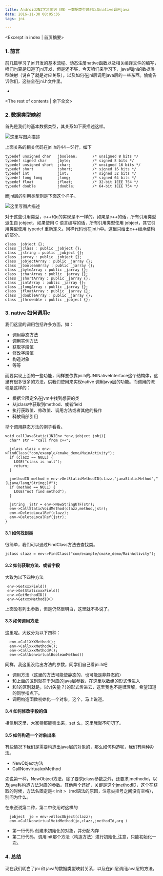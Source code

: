 ```yaml
---
title: AndroidJNI学习笔记（四）－数据类型映射以及native调用java
date: 2016-11-30 00:05:36
tags: jni

---
```

<Excerpt in index | 首页摘要>
### 1. 前言

前几篇学习了jni开发的基本流程、动态注册native函数以及相关编译文件的编写，咱们也算是知道了jni开发，但是还不够，今天咱们来学习下，java和jni的数据类型映射（说白了就是对应关系），以及如何在jni层调用java层的一些东西。偷偷告诉你们，这些全在jni.h文件里。

+ <!-- more -->
<The rest of contents | 余下全文>


### 2. 数据类型映射 

首先是我们的基本数据类型，其关系如下表描述这样。

![这里写图片描述](http://img.blog.csdn.net/20161129225511135)

上面关系的相关代码在jni.h的44－51行，如下

```
typedef unsigned char   jboolean;       /* unsigned 8 bits */
typedef signed char     jbyte;          /* signed 8 bits */
typedef unsigned short  jchar;          /* unsigned 16 bits */
typedef short           jshort;         /* signed 16 bits */
typedef int             jint;           /* signed 32 bits */
typedef long long       jlong;          /* signed 64 bits */
typedef float           jfloat;         /* 32-bit IEEE 754 */
typedef double          jdouble;        /* 64-bit IEEE 754 */
```


而jni层的引用类型则是下面这个样子。

![这里写图片描述](http://img.blog.csdn.net/20161129225901230)

对于这些引用类型，c++和c的实现是不一样的。如果是c++的话，所有引用类型派生自 jobject，如果使用 C 语言编写的话，所有引用类型使用 jobject，其它引用类型使用 typedef 重新定义。同样代码也在jni.h中。这里只给出c++继承结构的部分。

```
class _jobject {};
class _jclass : public _jobject {};
class _jstring : public _jobject {};
class _jarray : public _jobject {};
class _jobjectArray : public _jarray {};
class _jbooleanArray : public _jarray {};
class _jbyteArray : public _jarray {};
class _jcharArray : public _jarray {};
class _jshortArray : public _jarray {};
class _jintArray : public _jarray {};
class _jlongArray : public _jarray {};
class _jfloatArray : public _jarray {};
class _jdoubleArray : public _jarray {};
class _jthrowable : public _jobject {};
```

### 3. native 如何调用c

我们这里的调用包括许多方面，如：

* 调用静态方法
* 调用实例方法
* 获取字段值
* 修改字段值
* 构造对象
* 等等

而要实现上面的一些功能，同样要依靠jni.h的JNINativeInterface这个结构体，这里有很多很多的方法，供我们使用来实现native 调用java层的功能。而调用的流程是这样的：

*  根据全限定名在jvm中找到想要的类
* 从jclass中获取到method、或者field
* 执行获取值、修改值、调用方法或者其他的操作
* 释放局部引用

举个调用静态方法的例子看看。

```
void callJavaStatic(JNIEnv *env,jobject jobj){
  char* str = "call from c++";

  jclass clazz = env->FindClass("com/example/cmake_demo/MainActivity");
  if (clazz == NULL) {
    LOGE("class is null");
    return;
  }

  jmethodID method = env->GetStaticMethodID(clazz,"javaStaticMethod","(Ljava/lang/String;)V");
  if (method == NULL) {
    LOGE("not find method");
  }

  jstring  jstr = env->NewStringUTF(str);
  env->CallStaticVoidMethod(clazz,method,jstr);
  env->DeleteLocalRef(clazz);
  env->DeleteLocalRef(jstr);
}
```


#### 3.1 如何找到类

很简单，我们可以通过FindClass方法去查找类。

```
jclass clazz = env->FindClass("com/example/cmake_demo/MainActivity");
```

#### 3.2  如何获取方法、或者字段
大致为以下四种方法

```
 env->GetxxxField()
 env->GetStaticxxxField()
 env->GetMethodID()
 env->GetxxxMethodID()
```

上面没有列出参数，但是仍然很明白，这里就不多说了。


#### 3.3 如何调用方法

这里呢。大致分为以下四种：

```
  env->CallXXXMethod();
  env->CallxxxMethodA();
  env->CallxxxMethodV();
  env->CallNonvirtualBooleanMethod()
```

同样，我这里没给出方法的参数，同学们自己看jni.h吧

* 调用方法（这里的方法可能使静态的、也可能是非静态的）
* 和上面的区别就在于对应的java层参数，在这里以数组的形式传进入
* 和1的区别就是，以v(矢量？)的形式传进去，这里我也不是很理解，希望知道的同学指点下。
* 调用构造函数初始化一个对象，这个，马上说道。

#### 3.4 如何修改字段的值

相信到这里，大家猜都能猜出来，set 么，这里我就不叨叨了。


#### 3.5 如何构造一个对象出来

有些情况下我们是需要构造出java层的对象的，那么如何构造呢，我们有两种办法。

*  NewObject方法 
*  CallNonvirtualxxMethod

先说第一种，NewObject方法，除了要求jclass参数之外，还要求jmethodid，以及java称构造方法对应的参数。其他两个还好，关键是这个jmethodID，这个在获取的时候，方法名固定是< init >（md语法的原因，注意尖括号之间没有空格），别问为什么。

在来说说第二种，第二中使用时这样的

```
  jobject  jo = env->AllocObject(clazz);
  env->CallNonvirtualVoidMethod(jo,clazz,jmethodId,arg )
```

* 第一行代码 创建未初始化的对象，并分配内存
* 第二行代码，调用init那个方法（构造方法）进行初始化,注意，只能初始化一次。


### 4. 总结

现在我们明白了jni 和 java的数据类型映射关系，以及在jni层调用java层的方法。






